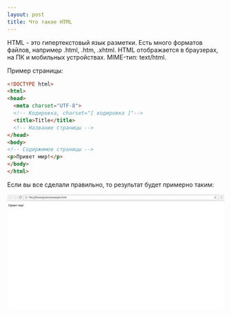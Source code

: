 ```yaml
---
layout: post
title: Что такое HTML
---
```

HTML - это гипертекстовый язык разметки.
Есть много форматов файлов, например .html, .htm, .xhtml.
HTML отображается в браузерах, на ПК и мобильных устройствах. MIME-тип:
text/html.

Пример страницы:

```html
<!DOCTYPE html>
<html>
<head>
  <meta charset="UTF-8">
  <!-- Кодировка, charset="[ кодировка ]"-->
  <title>Title</title>
  <!-- Название страницы -->
</head>
<body>
<!-- Содиржимое страницы -->
<p>Привет мир!</p>
</body>
</html>
```

Если вы все сделали правильно,
то результат будет примерно таким:

![](/assets/img/example-html.png)

